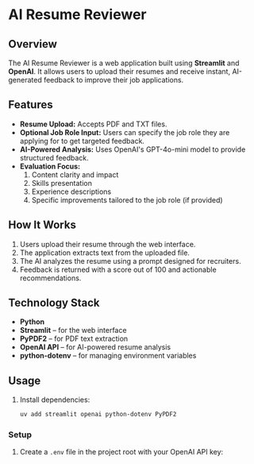 # AI Resume Reviewer

## Overview
The AI Resume Reviewer is a web application built using **Streamlit** and **OpenAI**. It allows users to upload their resumes and receive instant, AI-generated feedback to improve their job applications.

## Features
- **Resume Upload:** Accepts PDF and TXT files.
- **Optional Job Role Input:** Users can specify the job role they are applying for to get targeted feedback.
- **AI-Powered Analysis:** Uses OpenAI's GPT-4o-mini model to provide structured feedback.
- **Evaluation Focus:**
  1. Content clarity and impact
  2. Skills presentation
  3. Experience descriptions
  4. Specific improvements tailored to the job role (if provided)

## How It Works
1. Users upload their resume through the web interface.
2. The application extracts text from the uploaded file.
3. The AI analyzes the resume using a prompt designed for recruiters.
4. Feedback is returned with a score out of 100 and actionable recommendations.

## Technology Stack
- **Python**
- **Streamlit** – for the web interface
- **PyPDF2** – for PDF text extraction
- **OpenAI API** – for AI-powered resume analysis
- **python-dotenv** – for managing environment variables

## Usage
1. Install dependencies:
   ```bash
   uv add streamlit openai python-dotenv PyPDF2

### Setup

1. Create a `.env` file in the project root with your OpenAI API key:

